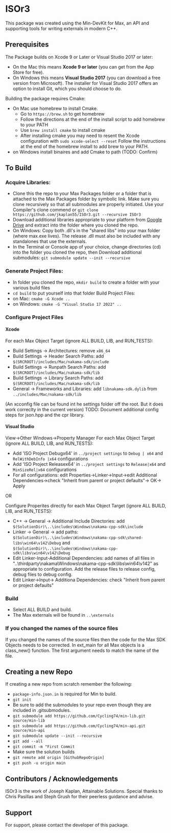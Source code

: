 # ISOr3
This package was created using the Min-DevKit for Max, an API and supporting tools for writing externals in modern C++.



## Prerequisites

The Package builds on Xcode 9 or Later or Visual Studio 2017 or later:

* On the Mac this means **Xcode 9 or later** (you can get from the App Store for free). 
* On Windows this means **Visual Studio 2017** (you can download a free version from Microsoft). The installer for Visual Studio 2017 offers an option to install Git, which you should choose to do.

Building the package requires Cmake:

* On Mac use homebrew to install Cmake.
    * Go to `https://brew.sh` to get homebrew
    * Follow the directions at the end of the install script to add homebrew to your PATH
    * Use `brew install cmake` to install cmake
    * After installing cmake you may need to resent the Xcode configuration with `sudo xcode-select --reset`
Follow the instructions at the end of the homebrew install to add brew to your PATH. 
* on Windows install binaires and add Cmake to path (TODO: Confirm)


## To Build
### Acquire Libraries:
* Clone this the repo to your Max Packages folder or a folder that is attached to the Max Packages folder by symbolic link.  Make sure you clone recursively so that all submodules are properly initiated.  Use your Compiler's clone commend or `git clone https://github.com/jkaplan55/ISOr3.git --recursive ISOr3`
* Download additional libraries appropriate to your platform from [Google Drive](https://drive.google.com/drive/folders/1IaKlRyWFBS9coNOtA-0CmdqwK-d28z0e?usp=sharing) and extract into the folder where you cloned the repo.
* On Windows: Copy both .dll's in the "shared libs" into your max folder (where max.exe lives).  The release .dll must also be included with any standalones that use the externals.
* In the Terminal or Console app of your choice, change directories (cd) into the folder you cloned the repo, then Download additional submodules: `git submodule update --init --recursive`

### Generate Project Files:
* In folder you cloned the repo, `mkdir build` to create a folder with your various build files
* `cd build` to put yourself into that folder
Build Project Files:
* on Mac: `cmake -G Xcode ..` 
* on Windows: `cmake -G "Visual Studio 17 2022" ..`

### Configure Project Files
#### Xcode
For each Max Object Target (ignore ALL BUILD, LIB, and RUN_TESTS):  
* Build Settings -> Architectures:  remove `x86_64` 
* Build Settings -> Header Search Paths: add `$(SRCROOT)/includes/Mac/nakama-sdk/include`
* Build Settings -> Runpath Search Paths: add `$(SRCROOT)/includes/Mac/nakama-sdk/lib`
* Build Settings -> Library Search Paths: add `$(SRCROOT)/includes/Mac/nakama-sdk/lib`
* General -> Frameworks and Libraries: add `libnakama-sdk.dylib` from `../includes/Mac/nakama-sdk/lib`

(An xcconfig file can be found int he settings folder off the root.  But it does work correclty in the current version)
TODO:  Document additional config steps for json.hpp and the cpr library.

#### Visual Studio
View->Other Windows->Property Manager
For each Max Object Target (ignore ALL BUILD, LIB, and RUN_TESTS):
  * Add 'ISO Project Debugx64' in `../project settings` to `Debug | x64` and `RelWithDebInfo |x64` configurations
  * Add 'ISO Project Releasex64' in `../project settings` to `Release|x64` and `MinSizeRel|x64` configurations
  * For all configurations: edit Properties->Linker->Input->edit Additional Dependencies->check "Inherit from parent or project defaults"-> OK-> Apply
 
 
 OR
 
 Configure Properites directly for each Max Object Target (ignore ALL BUILD, LIB, and RUN_TESTS):
  * C++ -> General -> Additional Include Directories: add `$(SolutionDir)\..\includes\Windows\nakama-cpp-sdk\include`
  * Linker -> General -> add paths:  `$(SolutionDir)\..\includes\Windows\nakama-cpp-sdk\shared-libs\win64\v142\Debug` and `$(SolutionDir)\..\includes\Windows\nakama-cpp-sdk\libs\win64\v142\Debug`
  * Edit Linker-Input-Additional Dependencies:
add names of all files in  "..\thirdparty\nakama\Windows\nakama-cpp-sdk\libs\win64\v142\" as appropriate to configuration.  Add the release files to release config, debug files to debug config.
  * Edit Linker->Input-> Additiona Dependencies: check "Inherit from parent or project defaults"


### Build
* Select ALL BUILD and build.
* The Max externals will be found in `..\externals`

### If you changed the names of the source files
If you changed the names of the source files then the code for the Max SDK Objects needs to be corrected.  In ext_main for all Max objects is a class_new() function.  The first argument needs to match the name of the file.
  
## Creating a new Repo
If creating a new repo from scratch remember the following:
* `package-info.json.in` is required for Min to build.
* `git init`
* Be sure to add the submodules to your repo even though they are included in .gitsubmodules.
* `git submodule add https://github.com/Cycling74/min-lib.git source/min-lib`
* `git submodule add https://github.com/Cycling74/min-api.git source/min-api`
* `git submodule update --init --recursive`
* `git add --all`
* `git commit -m "First Commit`
*  Make sure the solution builds
* `git remote add origin [GithubRepoOrigin]`
* `git push -u origin main`




## Contributors / Acknowledgements

ISOr3 is the work of Joseph Kaplan, Attainable Solutions.
Special thanks to Chris Pasillas and Steph Grush for their peerless guidance and advise.


## Support

For support, please contact the developer of this package.
